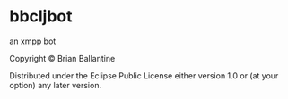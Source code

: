 # bbcljbot

an xmpp bot

Copyright © Brian Ballantine

Distributed under the Eclipse Public License either version 1.0 or (at
your option) any later version.
